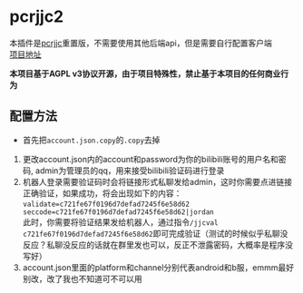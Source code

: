 <!--
 * @Author: your name
 * @Date: 2021-02-27 22:51:52
 * @LastEditTime: 2021-02-27 22:55:03
 * @LastEditors: Please set LastEditors
 * @Description: In User Settings Edit
 * @FilePath: \HoshinoBot\hoshino\modules\pcrjjc\README.md
-->
# pcrjjc2

本插件是[pcrjjc](https://github.com/lulu666lulu/pcrjjc)重置版，不需要使用其他后端api，但是需要自行配置客户端  
[项目地址](https://github.com/qq1176321897/pcrjjc2)

**本项目基于AGPL v3协议开源，由于项目特殊性，禁止基于本项目的任何商业行为**

## 配置方法
- 首先把`account.json.copy`的`.copy`去掉
1. 更改account.json内的account和password为你的bilibili账号的用户名和密码, admin为管理员的qq，用来接受bilibili验证码进行登录
2. 机器人登录需要验证码时会将链接形式私聊发给admin，这时你需要点进链接正确验证，如果成功，将会出现如下的内容：  
`
validate=c721fe67f0196d7defad7245f6e58d62
seccode=c721fe67f0196d7defad7245f6e58d62|jordan
`  
此时，你需要将验证结果发给机器人，通过指令`/jjcval c721fe67f0196d7defad7245f6e58d62`即可完成验证（测试的时候似乎私聊没反应？私聊没反应的话就在群里发也可以，反正不泄露密码，大概率是程序没写好）
3. account.json里面的platform和channel分别代表android和b服，emmm最好别改，改了我也不知道可不可以用
